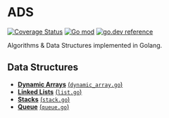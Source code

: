 # ADS

[![Coverage Status](https://coveralls.io/repos/github/pablotrinidad/ads/badge.svg?branch=master)](https://coveralls.io/github/pablotrinidad/ads?branch=master)
[![Go mod](https://img.shields.io/github/go-mod/go-version/pablotrinidad/ads)](go.mod)
[![go.dev reference](https://img.shields.io/badge/go.dev-reference-007d9c?logo=go&logoColor=white&style=flat)](https://godoc.org/github.com/pablotrinidad/ads)

Algorithms &amp; Data Structures implemented in Golang.

## Data Structures

* [**Dynamic Arrays**](https://en.wikipedia.org/wiki/Dynamic_array) [(`dynamic_array.go`)](dynamic_array.go)
* [**Linked Lists**](https://en.wikipedia.org/wiki/Linked_list) [(`list.go`)](list.go)
* [**Stacks**](https://en.wikipedia.org/wiki/Stack_(abstract_data_type)) [(`stack.go`)](stack.go)
* [**Queue**](https://en.wikipedia.org/wiki/Queue_(abstract_data_type)) [(`queue.go`)](queue.go)
